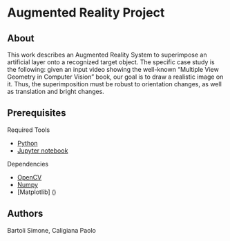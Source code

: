 # Augmented Reality Project

## About
This work describes an Augmented Reality System to superimpose an artificial layer onto a recognized target object. The specific case study is the following: given an input video showing the well-known “Multiple View Geometry in Computer Vision” book, our goal is to draw a realistic image on it. Thus, the superimposition must be robust to orientation changes, as well as translation and bright changes. 
## Prerequisites

Required Tools

* [Python]()
* [Jupyter notebook]()

Dependencies

* [OpenCV]()
* [Numpy]()
* [Matplotlib] ()

## Authors
Bartoli Simone,
Caligiana Paolo
